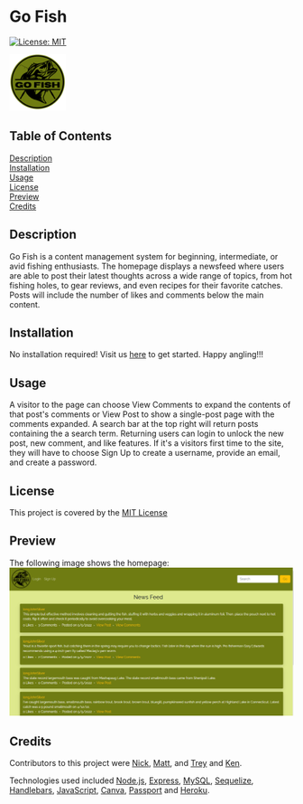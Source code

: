
# Go Fish 
[![License: MIT](https://img.shields.io/badge/License-MIT-yellow.svg)](https://opensource.org/licenses/MIT)

<img src="./public/img/go-fish.png" alt="Go Fish logo" style="width:100px;"/>

## Table of Contents

[Description](#description)<br>[Installation](#installation)<br>[Usage](#usage)<br>[License](#license)<br>[Preview](#preview)<br>[Credits](#credits)


## Description<a id='description'></a>
Go Fish is a content management system for beginning, intermediate, or avid fishing enthusiasts.  The homepage displays a newsfeed where users are able to post their latest thoughts across a wide range of topics, from hot fishing holes, to gear reviews, and even recipes for their favorite catches.  Posts will include the number of likes and comments below the main content.  

## Installation<a id='installation'></a>

No installation required! Visit us [here](https://go-fish-project-two.herokuapp.com/) to get started.  Happy angling!!!

## Usage<a id='usage'></a>

A visitor to the page can choose View Comments to expand the contents of that post's comments or View Post to show a single-post page with the comments expanded.  A search bar at the top right will return posts containing the a search term.  Returning users can login to unlock the new post, new comment, and like features.  If it's a visitors first time to the site, they will have to choose Sign Up to create a username, provide an email, and create a password.

## License<a id='license'></a>
This project is covered by the [MIT License](https://opensource.org/licenses/MIT)

## Preview<a id='preview'></a>
The following image shows the homepage: 
![Go Fish homepage](./public/img/go-fish-home.png)

## Credits<a id='credits'></a>
Contributors to this project were [Nick](https://github.com/norklas), [Matt](https://github.com/noreikam), and [Trey](https://github.com/JustTrey12) and [Ken](https://github.com/KennethHollis).

Technologies used included [Node.js](https://nodejs.org/en/), [Express](https://expressjs.com/), [MySQL](https://www.mysql.com/), [Sequelize](https://sequelize.org/v5/), [Handlebars](https://handlebarsjs.com/), [JavaScript](https://www.javascript.com/), [Canva](https://www.canva.com/q/pro/), [Passport](https://www.npmjs.com/package/passport) and [Heroku](https://dashboard.heroku.com/apps).